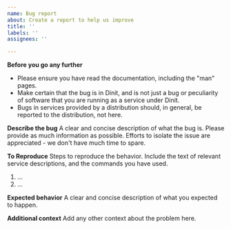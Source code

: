 ```yaml
---
name: Bug report
about: Create a report to help us improve
title: ''
labels: ''
assignees: ''

---
```


**Before you go any further**
- Please ensure you have read the documentation, including the "man" pages.
- Make certain that the bug is in Dinit, and is not just a bug or peculiarity of software that you are running as a service under Dinit.
- Bugs in services provided by a distribution should, in general, be reported to the distribution, not here.

**Describe the bug**
A clear and concise description of what the bug is. Please provide as much information as possible. Efforts to isolate the issue are appreciated - we don't have much time to spare.

**To Reproduce**
Steps to reproduce the behavior. Include the text of relevant service descriptions, and the commands you have used.
1. ...
2. ...

**Expected behavior**
A clear and concise description of what you expected to happen.

**Additional context**
Add any other context about the problem here.
